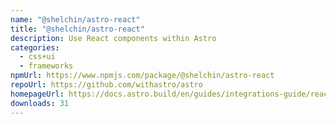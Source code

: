 ```yaml
---
name: "@shelchin/astro-react"
title: "@shelchin/astro-react"
description: Use React components within Astro
categories:
  - css+ui
  - frameworks
npmUrl: https://www.npmjs.com/package/@shelchin/astro-react
repoUrl: https://github.com/withastro/astro
homepageUrl: https://docs.astro.build/en/guides/integrations-guide/react/
downloads: 31
---
```

